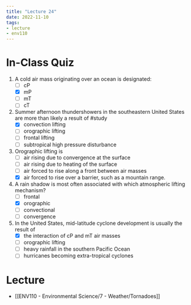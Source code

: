 ```yaml
---
title: "Lecture 24"
date: 2022-11-10
tags:
- lecture
- env110
---
```


# In-Class Quiz

1. A cold air mass originating over an ocean is designated:
	- [ ] cP
	- [x] mP
	- [ ] mT
	- [ ] cT
2. Summer afternoon thundershowers in the southeastern United States are more than likely a result of #study
	- [x] convection lifting
	- [ ] orographic lifting
	- [ ] frontal lifting
	- [ ] subtropical high pressure disturbance
3. Orographic lifting is
	- [ ] air rising due to convergence at the surface
	- [ ] air rising due to heating of the surface
	- [ ] air forced to rise along a front between air masses
	- [x] air forced to rise over a barrier, such as a mountain range.
4. A rain shadow is most often associated with which atmospheric lifting mechanism?
	- [ ] frontal
	- [x] orographic
	- [ ] convectional
	- [ ] convergence
5. In the United States, mid-latitude cyclone development is usually the result of
	- [x] the interaction of cP and mT air masses
	- [ ] orographic lifting
	- [ ] heavy rainfall in the southern Pacific Ocean
	- [ ] hurricanes becoming extra-tropical cyclones

# Lecture

* [[ENV110 - Environmental Science/7 - Weather/Tornadoes]]